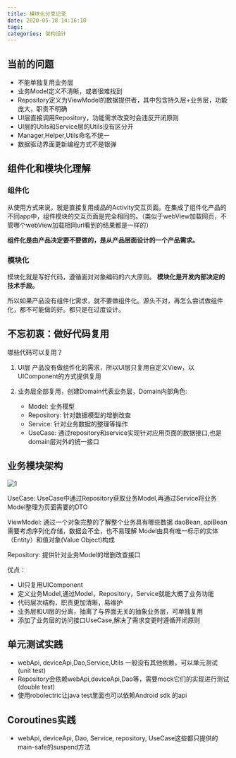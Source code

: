 ```yaml
---
title: 模块化分享记录
date: 2020-05-18 14:16:18
tags:
categories: 架构设计
---
```


## 当前的问题
* 不能单独复用业务层
* 业务Model定义不清晰，或者很难找到
* Repository定义为ViewModel的数据提供者，其中包含持久层+业务层，功能庞大，职责不明确
* UI层直接调用Repository，功能需求改变时会违反开闭原则
* UI层的Utils和Service层的Utils没有区分开
* Manager,Helper,Utils命名不统一
* 数据驱动界面更新编程方式不是银弹

## 组件化和模块化理解

### 组件化
从使用方式来说，就是直接复用成品的Activity交互页面。在集成了组件化产品的不同app中，组件模块的交互页面是完全相同的。（类似于webView加载网页，不管哪个webView加载相同url看到的结果都是一样的）

**组件化是由产品决定要不要做的，是从产品层面设计的一个产品需求。**
### 模块化
模块化就是写好代码，遵循面对对象编码的六大原则。
**模块化是开发内部决定的技术手段。**

所以如果产品没有组件化需求，就不要做组件化。源头不对，再怎么尝试做组件化，都不可能做的好。都只是在过度设计。

## 不忘初衷：做好代码复用
哪些代码可以复用？
1. UI层
产品没有做组件化的需求，所以UI层只复用自定义View，以UIComponent的方式提供复用

1. 业务层全部复用，创建Domain代表业务层，Domain内部角色:
    * Model: 业务模型
    * Repository: 针对数据模型的增删改查
    * Service: 针对业务数据的整理等操作
    * UseCase: 通过repository和service实现针对应用页面的数据接口,也是domain层对外的统一接口

## 业务模块架构
![1](⁩⁩/1.jpg)

UseCase:
UseCase中通过Repository获取业务Model,再通过Service将业务Model整理为页面需要的DTO

ViewModel:
通过一个对象完整的了解整个业务具有哪些数据
daoBean, apiBean需要考虑序列化存储，数据会不全，也不易理解
Model由具有唯一标示的实体（Entity）和值对象(Value Object)构成

Repository:
提供针对业务Model的增删改查接口

优点：
* UI只复用UIComponent
* 定义业务Model,通过Model，Repository，Service就能大概了业务功能
* 代码层次结构，职责更加清晰，易维护
* 业务层和UI层的分离，抽离了与界面无关的抽象业务层，可单独复用
* 添加了业务层的访问接口UseCase,解决了需求变更时遵循开闭原则

## 单元测试实践
* webApi, deviceApi,Dao,Service,Utils 一般没有其他依赖，可以单元测试(unit test)
* Repository会依赖webApi,deviceApi,Dao等，需要mock它们的实现进行测试(double test)
* 使用robolectric让java test里面也可以依赖Android sdk 的api

## Coroutines实践
* webApi, deviceApi, Dao, Service, repository, UseCase这些都只提供的main-safe的suspend方法